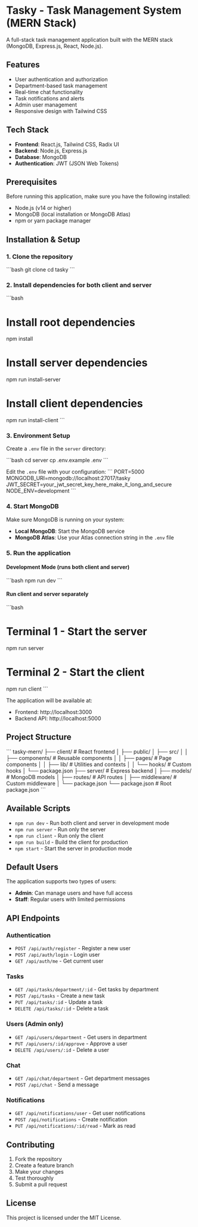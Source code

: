 # Tasky - Task Management System (MERN Stack)

A full-stack task management application built with the MERN stack (MongoDB, Express.js, React, Node.js).

## Features

- User authentication and authorization
- Department-based task management
- Real-time chat functionality
- Task notifications and alerts
- Admin user management
- Responsive design with Tailwind CSS

## Tech Stack

- **Frontend**: React.js, Tailwind CSS, Radix UI
- **Backend**: Node.js, Express.js
- **Database**: MongoDB
- **Authentication**: JWT (JSON Web Tokens)

## Prerequisites

Before running this application, make sure you have the following installed:

- Node.js (v14 or higher)
- MongoDB (local installation or MongoDB Atlas)
- npm or yarn package manager

## Installation & Setup

### 1. Clone the repository
\`\`\`bash
git clone <repository-url>
cd tasky
\`\`\`

### 2. Install dependencies for both client and server
\`\`\`bash
# Install root dependencies
npm install

# Install server dependencies
npm run install-server

# Install client dependencies
npm run install-client
\`\`\`

### 3. Environment Setup

Create a `.env` file in the `server` directory:

\`\`\`bash
cd server
cp .env.example .env
\`\`\`

Edit the `.env` file with your configuration:
\`\`\`
PORT=5000
MONGODB_URI=mongodb://localhost:27017/tasky
JWT_SECRET=your_jwt_secret_key_here_make_it_long_and_secure
NODE_ENV=development
\`\`\`

### 4. Start MongoDB

Make sure MongoDB is running on your system:
- **Local MongoDB**: Start the MongoDB service
- **MongoDB Atlas**: Use your Atlas connection string in the `.env` file

### 5. Run the application

#### Development Mode (runs both client and server)
\`\`\`bash
npm run dev
\`\`\`

#### Run client and server separately
\`\`\`bash
# Terminal 1 - Start the server
npm run server

# Terminal 2 - Start the client
npm run client
\`\`\`

The application will be available at:
- Frontend: http://localhost:3000
- Backend API: http://localhost:5000

## Project Structure

\`\`\`
tasky-mern/
├── client/                 # React frontend
│   ├── public/
│   ├── src/
│   │   ├── components/     # Reusable components
│   │   ├── pages/          # Page components
│   │   ├── lib/            # Utilities and contexts
│   │   └── hooks/          # Custom hooks
│   └── package.json
├── server/                 # Express backend
│   ├── models/             # MongoDB models
│   ├── routes/             # API routes
│   ├── middleware/         # Custom middleware
│   └── package.json
└── package.json           # Root package.json
\`\`\`

## Available Scripts

- `npm run dev` - Run both client and server in development mode
- `npm run server` - Run only the server
- `npm run client` - Run only the client
- `npm run build` - Build the client for production
- `npm start` - Start the server in production mode

## Default Users

The application supports two types of users:
- **Admin**: Can manage users and have full access
- **Staff**: Regular users with limited permissions

## API Endpoints

### Authentication
- `POST /api/auth/register` - Register a new user
- `POST /api/auth/login` - Login user
- `GET /api/auth/me` - Get current user

### Tasks
- `GET /api/tasks/department/:id` - Get tasks by department
- `POST /api/tasks` - Create a new task
- `PUT /api/tasks/:id` - Update a task
- `DELETE /api/tasks/:id` - Delete a task

### Users (Admin only)
- `GET /api/users/department` - Get users in department
- `PUT /api/users/:id/approve` - Approve a user
- `DELETE /api/users/:id` - Delete a user

### Chat
- `GET /api/chat/department` - Get department messages
- `POST /api/chat` - Send a message

### Notifications
- `GET /api/notifications/user` - Get user notifications
- `POST /api/notifications` - Create notification
- `PUT /api/notifications/:id/read` - Mark as read

## Contributing

1. Fork the repository
2. Create a feature branch
3. Make your changes
4. Test thoroughly
5. Submit a pull request

## License

This project is licensed under the MIT License.

